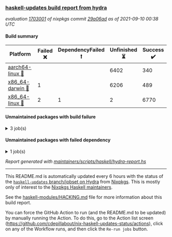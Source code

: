 ### [haskell-updates build report from hydra](https://hydra.nixos.org/jobset/nixpkgs/haskell-updates)
*evaluation [1703001](https://hydra.nixos.org/eval/1703001) of nixpkgs commit [29a06ad](https://github.com/NixOS/nixpkgs/commits/29a06adb0741393eb27b454f42db1e2ab1721845) as of 2021-09-10 00:38 UTC*
#### Build summary

 | Platform | Failed :x: | DependencyFailed :heavy_exclamation_mark: | Unfinished :hourglass_flowing_sand: | Success :heavy_check_mark: | 
 | --- | --- | --- | --- | --- | 
 | [aarch64-linux :iphone:](https://hydra.nixos.org/eval/1703001?filter=.aarch64-linux) |  |  | 6402 | 340 | 
 | [x86_64-darwin :apple:](https://hydra.nixos.org/eval/1703001?filter=.x86_64-darwin) | 1 |  | 6206 | 489 | 
 | [x86_64-linux :penguin:](https://hydra.nixos.org/eval/1703001?filter=.x86_64-linux) | 2 | 1 | 2 | 6770 | 
#### Unmaintained packages with build failure
<details><summary>3 job(s) </summary>

- [ ] [[:iphone::hourglass_flowing_sand:]](https://hydra.nixos.org/build/152511281) [[:apple::hourglass_flowing_sand:]](https://hydra.nixos.org/build/152503783) [[:penguin::x:]](https://hydra.nixos.org/build/152492488) [haskellPackages.dormouse-uri](https://hydra.nixos.org/eval/1703001?filter=haskellPackages.dormouse-uri) 
- [ ] [[:iphone::hourglass_flowing_sand:]](https://hydra.nixos.org/build/152501409) [[:apple::hourglass_flowing_sand:]](https://hydra.nixos.org/build/152501555) [[:penguin::x:]](https://hydra.nixos.org/build/152504612) [haskellPackages.servant-benchmark](https://hydra.nixos.org/eval/1703001?filter=haskellPackages.servant-benchmark) 
- [ ] [[:iphone::hourglass_flowing_sand:]](https://hydra.nixos.org/build/152494292) [[:apple::x:]](https://hydra.nixos.org/build/152491427) [[:penguin::heavy_check_mark:]](https://hydra.nixos.org/build/152497933) [haskellPackages.xmonad-utils](https://hydra.nixos.org/eval/1703001?filter=haskellPackages.xmonad-utils) 
</details>

#### Unmaintained packages with failed dependency
<details><summary>1 job(s) </summary>

- [ ] [[:iphone::hourglass_flowing_sand:]](https://hydra.nixos.org/build/152511265) [[:apple::hourglass_flowing_sand:]](https://hydra.nixos.org/build/152504863) [[:penguin::heavy_exclamation_mark:]](https://hydra.nixos.org/build/152504352) [haskellPackages.dormouse-client](https://hydra.nixos.org/eval/1703001?filter=haskellPackages.dormouse-client) 
</details>

*Report generated with [maintainers/scripts/haskell/hydra-report.hs](https://github.com/NixOS/nixpkgs/blob/haskell-updates/maintainers/scripts/haskell/hydra-report.sh)*


----------------------------------------------------------------------

This README.md is automatically updated every 6 hours with the status of the
[`haskell-updates` branch/jobset on Hydra](https://hydra.nixos.org/jobset/nixpkgs/haskell-updates)
from [Nixpkgs](https://github.com/NixOS/nixpkgs).  This is mostly only of
interest to the [Nixpkgs Haskell maintainers](https://github.com/orgs/NixOS/teams/haskell).

See the
[haskell-modules/HACKING.md](https://github.com/NixOS/nixpkgs/blob/haskell-updates/pkgs/development/haskell-modules/HACKING.md)
file for more information about this build report.

You can force the GitHub Action to run (and the README.md to be updated) by
manually running the Action.  To do this, go to the Action list screen
(https://github.com/cdepillabout/nix-haskell-updates-status/actions),
click on any of the Workflow runs, and then click the `Re-run jobs` button.
